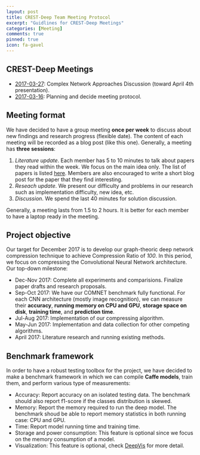 ```yaml
---
layout: post
title: CREST-Deep Team Meeting Protocol
excerpt: "Guidlines for CREST-Deep Meetings"
categories: [Meeting]
comments: true
pinned: true
icon: fa-gavel
---
```


## <i class="fa fa-group"></i> CREST-Deep Meetings

- [2017-03-27](https://net-titech.github.io/articles/2017-03/crest-meeting): Complex Network Approaches Discussion (toward April 4th presentation).
- [2017-03-16](https://net-titech.github.io/articles/2017-03/crest-meeting-protocol): Planning and decide meeting protocol.

## <i class="fa fa-wpforms"></i> Meeting format

We have decided to have a group meeting **once per week** to discuss about
new findings and research progress (flexible date). The content of each meeting
will be recorded as a blog post (like this one). Generally, a meeting has
**three sessions**:

1. *Literature update*. Each member has 5 to 10 minutes to talk about papers
they read within the week. We focus on the main idea only. The list of papers
is listed [here](https://net-titech.github.io/articles/2017-02/deep-compression).
Members are also encouraged to write a short blog post for the paper that
they find interesting.
2. *Reseach update*. We present our difficulty and problems in our research
such as implementation difficulty, new idea, etc.
3. *Discussion*. We spend the last 40 minutes for solution discussion.

Generally, a meeting lasts from 1.5 to 2 hours. It is better for each member
to have a laptop ready in the meeting.

## <i class="fa fa-bullseye"></i> Project objective

Our target for December 2017 is to develop our graph-theoric deep network
compression technique to achieve Compression Ratio of *100*. In this period,
we focus on compressing the Convolutional Neural Network architecture.
Our top-down milestone:

- Dec-Nov 2017: Complete all experiments and comparisions. Finalize paper
drafts and research proposals.
- Sep-Oct 2017: We have our COMNET benchmark fully functional. For each
CNN architecture (mostly image recognition), we can measure their **accuracy**,
**running memory on CPU and GPU**, **storage space on disk**, **training time**,
and **prediction time**.
- Jul-Aug 2017: Implementation of our compressing algorithm.
- May-Jun 2017: Implementation and data collection for other competing algorithms.
- April 2017: Literature research and running existing methods.

## <i class="fa fa-tachometer"></i> Benchmark framework

In order to have a robust testing toolbox for the project, we have decided
to make a benchmark framework in which we can compile **Caffe models**, train
them, and perform various type of measurements:

- Accuracy: Report accuracy on an isolated testing data. The benchmark should
also report f1-score if the classes distribution is skewed.
- Memory: Report the memory required to run the deep model. The benchmark shoud
be able to report memory statistics in both running case: CPU and GPU.
- Time: Report model running time and training time.
- Storage and power consumption: This feature is optional since we focus on
the memory consumption of a model.
- Visualization: This feature is optional, check
[DeepVis](https://github.com/yosinski/deep-visualization-toolbox) for more detail.
